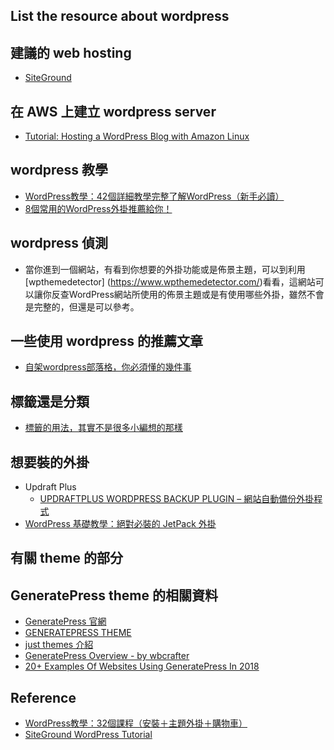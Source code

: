 ## List the resource about wordpress

## 建議的 web hosting
  * [SiteGround](https://www.siteground.com)

## 在 AWS 上建立 wordpress server
  - [Tutorial: Hosting a WordPress Blog with Amazon Linux](https://docs.aws.amazon.com/en_us/AWSEC2/latest/UserGuide/hosting-wordpress.html)

## wordpress 教學
  - [WordPress教學：42個詳細教學完整了解WordPress（新手必讀）](https://startablog.tips/wordpress-tutorial-step-by-step/)
  - [8個常用的WordPress外掛推薦給你！](https://startablog.tips/most-useful-wordpress-plugins/)

## wordpress 偵測
  - 當你進到一個網站，有看到你想要的外掛功能或是佈景主題，可以到利用 [wpthemedetector] (https://www.wpthemedetector.com/)看看，這網站可以讓你反查WordPress網站所使用的佈景主題或是有使用哪些外掛，雖然不會是完整的，但還是可以參考。
## 一些使用 wordpress 的推薦文章
  - [自架wordpress部落格，你必須懂的幾件事](http://nicaiqing.com/blog/1884/%E8%87%AA%E6%9E%B6wordpress%E9%83%A8%E8%90%BD%E6%A0%BC.html)

## 標籤還是分類
  - [標籤的用法，其實不是很多小編想的那樣](https://fredjame.com/tag-bf52d7cdb036)

## 想要裝的外掛
  - Updraft Plus
    - [UPDRAFTPLUS WORDPRESS BACKUP PLUGIN – 網站自動備份外掛程式](https://wordpress.blog.tw/updraftplus-wordpress-backup-plugin/)
  - [WordPress 基礎教學：絕對必裝的 JetPack 外掛](https://startpress.cc/post/jetpack-for-wordpress.html)

## 有關 theme 的部分

## GeneratePress theme 的相關資料
  - [GeneratePress 官網](https://generatepress.com/)
  - [GENERATEPRESS THEME](https://codespress.com/generatepress-theme/)
  - [just themes 介紹](https://justfreethemes.com/generatepress/)
  - [GeneratePress Overview - by wbcrafter](https://www.wpcrafter.com/review/generatepress/)
  - [20+ Examples Of Websites Using GeneratePress In 2018](https://wplift.com/generatepress-examples-showcase)

## Reference
  * [WordPress教學：32個課程（安裝＋主題外掛＋購物車）](https://daotw.com/wordpress%E6%95%99%E5%AD%B8/)
  * [SiteGround WordPress Tutorial](https://www.siteground.com/tutorials/wordpress/)
